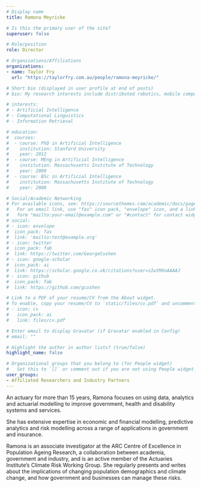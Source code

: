 ```yaml
---
# Display name
title: Ramona Meyricke

# Is this the primary user of the site?
superuser: false

# Role/position
role: Director

# Organizations/Affiliations
organizations:
- name: Taylor Fry
  url: "https://taylorfry.com.au/people/ramona-meyricke/"

# Short bio (displayed in user profile at end of posts)
# bio: My research interests include distributed robotics, mobile computing and programmable matter.

# interests:
# - Artificial Intelligence
# - Computational Linguistics
# - Information Retrieval

# education:
#  courses:
#  - course: PhD in Artificial Intelligence
#    institution: Stanford University
#    year: 2012
#  - course: MEng in Artificial Intelligence
#    institution: Massachusetts Institute of Technology
#    year: 2009
#  - course: BSc in Artificial Intelligence
#    institution: Massachusetts Institute of Technology
#    year: 2008

# Social/Academic Networking
# For available icons, see: https://sourcethemes.com/academic/docs/page-builder/#icons
#   For an email link, use "fas" icon pack, "envelope" icon, and a link in the
#   form "mailto:your-email@example.com" or "#contact" for contact widget.
# social:
# - icon: envelope
#  icon_pack: fas
#  link: 'mailto:test@example.org'
# - icon: twitter
#  icon_pack: fab
#  link: https://twitter.com/GeorgeCushen
# - icon: google-scholar
#  icon_pack: ai
#  link: https://scholar.google.co.uk/citations?user=sIwtMXoAAAAJ
# - icon: github
#  icon_pack: fab
#  link: https://github.com/gcushen

# Link to a PDF of your resume/CV from the About widget.
# To enable, copy your resume/CV to `static/files/cv.pdf` and uncomment the lines below.
# - icon: cv
#   icon_pack: ai
#   link: files/cv.pdf

# Enter email to display Gravatar (if Gravatar enabled in Config)
# email: ""

# Highlight the author in author lists? (true/false)
highlight_name: false

# Organizational groups that you belong to (for People widget)
#   Set this to `[]` or comment out if you are not using People widget.
user_groups:
- Affiliated Researchers and Industry Partners
---
```


An actuary for more than 15 years, Ramona focuses on using data, analytics and actuarial modelling to improve government, health and disability systems and services.

She has extensive expertise in economic and financial modelling, predictive analytics and risk modelling across a range of applications in government and insurance.

Ramona is an associate investigator at the ARC Centre of Excellence in Population Ageing Research, a collaboration between academia, government and industry, and is an active member of the Actuaries Institute’s Climate Risk Working Group. She regularly presents and writes about the implications of changing population demographics and climate change, and how government and businesses can manage these risks.
